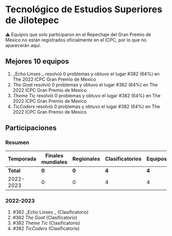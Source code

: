 # Tecnológico de Estudios Superiores de Jilotepec

:warning: Equipos que solo participaron en el Repechaje del Gran Premio de México no están registrados oficialmente en el ICPC, por lo que no aparecerán aquí.

## Mejores 10 equipos

1. _Echo Linxes _ resolvió 0 problemas y obtuvo el lugar #382 (64%) en The 2022 ICPC Gran Premio de Mexico
1. _The Goat_ resolvió 0 problemas y obtuvo el lugar #382 (64%) en The 2022 ICPC Gran Premio de Mexico
1. _Theme Tic_ resolvió 0 problemas y obtuvo el lugar #382 (64%) en The 2022 ICPC Gran Premio de Mexico
1. _TicCoders_ resolvió 0 problemas y obtuvo el lugar #382 (64%) en The 2022 ICPC Gran Premio de Mexico

## Participaciones

### Resumen

| Temporada | Finales mundiales | Regionales | Clasificatorios | Equipos |
| --- | --- | --- | --- | --- |
| **Total** | **0** | **0** | **4** | **4** |
| 2022-2023 | 0 | 0 | 4 | 4 |

### 2022-2023

1. #382 _Echo Linxes _ (Clasificatorio)
1. #382 _The Goat_ (Clasificatorio)
1. #382 _Theme Tic_ (Clasificatorio)
1. #382 _TicCoders_ (Clasificatorio)



